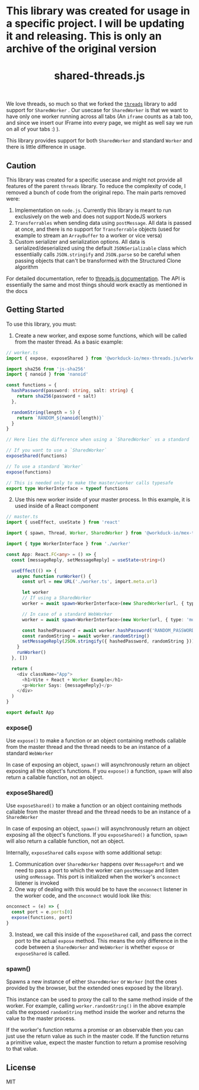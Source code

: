 <h1>This library was created for usage in a specific project. I will be updating it and releasing. This is only an archive of the original version</h1>
<h1 align="center">shared-threads.js</h1>

<br />

We love threads, so much so that we forked the [`threads`](https://github.com/andywer/threads.js) library to add support for `SharedWorker` . Our usecase for `SharedWorker` is that we want to have only one worker running across all tabs (An `iframe` counts as a tab too, and since we insert our IFrame into every page, we might as well say we run on all of your tabs :) ).

This library provides support for both `SharedWorker` and standard `Worker` and there is little difference in usage.

## Caution

This library was created for a specific usecase and might not provide all features of the parent `threads` library. To reduce the complexity of code, I removed a bunch of code from the original repo. The main parts removed were:

1. Implementation on `node.js`. Currently this library is meant to run exclusively on the web and does not support NodeJS workers
2. `Transferrables` when sending data using `postMessage`. All data is passed at once, and there is no support for `Transferrable` objects (used for example to stream an `ArrayBuffer` to a worker or vice versa)
3. Custom serializer and serialization options. All data is serialized/deserialized using the default `JSONSerializable` class which essentiially calls `JSON.stringify` and `JSON.parse` so be careful when passing objects that can't be transformed with the Structured Clone algorithm

For detailed documentation, refer to [threads.js documentation](https://threads.js.org/). The API is essentially the same and most things should work exactly as mentioned in the docs

## Getting Started

To use this library, you must:

1. Create a new worker, and expose some functions, which will be called from the master thread. As a basic example:

```typescript
// worker.ts
import { expose, exposeShared } from '@workduck-io/mex-threads.js/worker'

import sha256 from 'js-sha256'
import { nanoid } from 'nanoid'

const functions = {
  hashPassword(password: string, salt: string) {
    return sha256(password + salt)
  },

  randomString(length = 5) {
    return `RANDOM_${nanoid(length)}`
  }
}

// Here lies the difference when using a `SharedWorker` vs a standard `WebWorker`

// If you want to use a `SharedWorker`
exposeShared(functions)

// To use a standard `Worker`
expose(functions)

// This is needed only to make the master/worker calls typesafe
export type WorkerInterface = typeof functions
```

2. Use this new worker inside of your master process. In this example, it is used inside of a React component

```typescript
// master.ts
import { useEffect, useState } from 'react'

import { spawn, Thread, Worker, SharedWorker } from '@workduck-io/mex-threads.js'

import { type WorkerInterface } from './worker'

const App: React.FC<any> = () => {
  const [messageReply, setMessageReply] = useState<string>()

  useEffect(() => {
    async function runWorker() {
      const url = new URL('./worker.ts', import.meta.url)

      let worker
      // If using a SharedWorker
      worker = await spawn<WorkerInterface>(new SharedWorker(url, { type: 'module' }))

      // In case of a standard WebWorker
      worker = await spawn<WorkerInterface>(new Worker(url, { type: 'module' }))

      const hashedPassword = await worker.hashPassword('RANDOM_PASSWORD', 'NAMAK_HARAAM')
      const randomString = await worker.randomString()
      setMessageReply(JSON.stringify({ hashedPassword, randomString }))
    }
    runWorker()
  }, [])

  return (
    <div className="App">
      <h1>Vite + React + Worker Example</h1>
      <p>Worker Says: {messageReply}</p>
    </div>
  )
}

export default App
```

### expose()

Use `expose()` to make a function or an object containing methods callable from the master thread and the thread needs to be an instance of a standard `WebWorker`

In case of exposing an object, `spawn()` will asynchronously return an object exposing all the object's functions. If you `expose()` a function, `spawn` will also return a callable function, not an object.

### exposeShared()

Use `exposeShared()` to make a function or an object containing methods callable from the master thread and the thread needs to be an instance of a `SharedWorker`

In case of exposing an object, `spawn()` will asynchronously return an object exposing all the object's functions. If you `exposeShared()` a function, `spawn` will also return a callable function, not an object.

Internally, `exposeShared` calls `expose` with some additional setup:

1. Communication over `SharedWorker` happens over `MessagePort` and we need to pass a port to which the worker can `postMessage` and listen using `onMessage`. This port is initialized when the worker's `onconnect` listener is invoked
2. One way of dealing with this would be to have the `onconnect` listener in the worker code, and the `onconnect` would look like this:

```ts
onconnect = (e) => {
  const port = e.ports[0]
  expose(functions, port)
}
```

3. Instead, we call this inside of the `exposeShared` call, and pass the correct port to the actual `expose` method. This means the only difference in the code between a `SharedWorker` and `WebWorker` is whether `expose` or `exposeShared` is called.

### spawn()

Spawns a new instance of either `SharedWorker` or `Worker` (not the ones provided by the browser, but the extended ones exposed by the library).

This instance can be used to proxy the call to the same method inside of the worker. For example, calling `worker.randomString()` in the above example calls the exposed `randomString` method inside the worker and returns the value to the master process.

If the worker's function returns a promise or an observable then you can just use the return value as such in the master code. If the function returns a primitive value, expect the master function to return a promise resolving to that value.

## License

MIT
